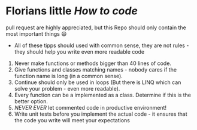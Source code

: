 # Florians little _How to code_

pull request are highly appreciated, but this Repo should only contain the most important things :smile:

- All of these tipps should used with common sense, they are not rules - they should help you write even more readable code

1. Never make functions or methods bigger than 40 lines of code.
1. Give functions and classes matching names - nobody cares if the function name is long (in a common sense).
1. Continue should only be used in loops (But there is LINQ which can solve your problem - even more readable).
1. Every function can be a implemented as a class. Determine if this is the better option.
1. *NEVER EVER* let commented code in productive environment!
1. Write unit tests before you implement the actual code - it ensures that the code you write will meet your expectations
